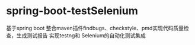 # spring-boot-testSelenium
基于spring boot 整合maven插件findbugs、checkstyle、pmd实现代码质量检查，生成测试报告
实现testng和 Selenium的自动化测试集成
